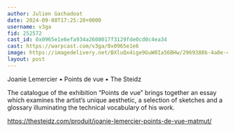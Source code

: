```yaml
---
author: Julien Gachadoat
date: 2024-09-08T17:25:28+0000
username: v3ga
fid: 252572
cast_id: 0x0965e1e6efa934a2608017f3129fde0cd0c4ea34
cast: https://warpcast.com/v3ga/0x0965e1e6
image: https://imagedelivery.net/BXluQx4ige9GuW0Ia56BHw/2969388b-4a0e-4954-39a8-8d8d0945dd00/original
layout: post
---
```

Joanie Lemercier • Points de vue • The Steidz  
  
The catalogue of the exhibition “Points de vue” brings together an essay which examines the artist’s unique aesthetic, a selection of sketches and a glossary illuminating the technical vocabulary of his work.  
  
https://thesteidz.com/produit/joanie-lemercier-points-de-vue-matmut/  

<img src='https://imagedelivery.net/BXluQx4ige9GuW0Ia56BHw/2969388b-4a0e-4954-39a8-8d8d0945dd00/original' alt='' referrerpolicy='no-referrer'/>
<img src='https://imagedelivery.net/BXluQx4ige9GuW0Ia56BHw/d92a8faa-173f-4372-4838-08008d1b5b00/original' alt='' referrerpolicy='no-referrer'/>